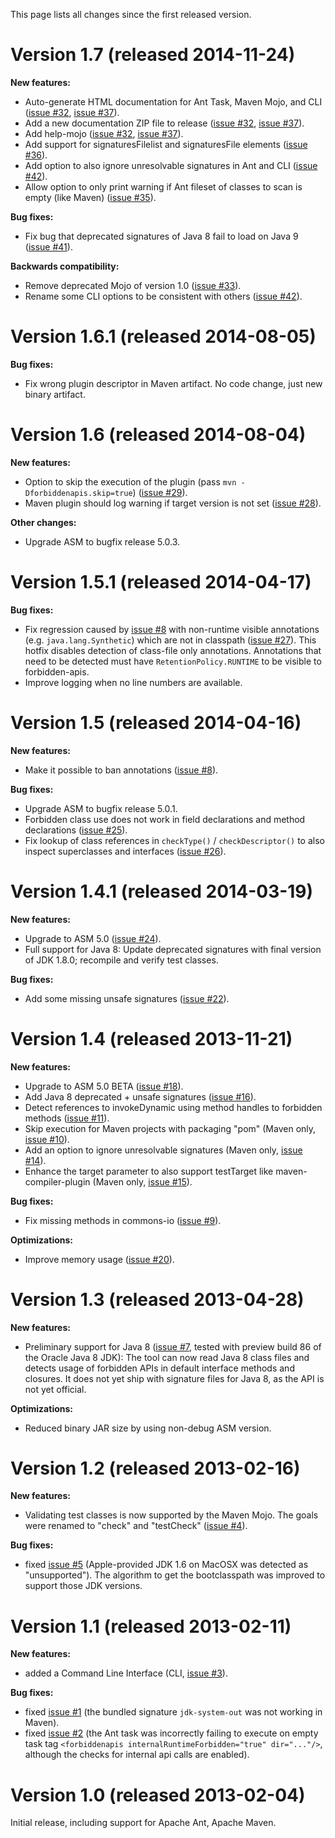 This page lists all changes since the first released version.

# Version 1.7 (released 2014-11-24) #

**New features:**
  * Auto-generate HTML documentation for Ant Task, Maven Mojo, and CLI ([issue #32](/policeman-tools/forbidden-apis/issues/32), [issue #37](/policeman-tools/forbidden-apis/issues/37)).
  * Add a new documentation ZIP file to release ([issue #32](/policeman-tools/forbidden-apis/issues/32), [issue #37](/policeman-tools/forbidden-apis/issues/37)).
  * Add help-mojo ([issue #32](/policeman-tools/forbidden-apis/issues/32), [issue #37](/policeman-tools/forbidden-apis/issues/37)).
  * Add support for signaturesFilelist and signaturesFile elements ([issue #36](/policeman-tools/forbidden-apis/issues/36)).
  * Add option to also ignore unresolvable signatures in Ant and CLI ([issue #42](/policeman-tools/forbidden-apis/issues/42)).
  * Allow option to only print warning if Ant fileset of classes to scan is empty (like Maven) ([issue #35](/policeman-tools/forbidden-apis/issues/35)).

**Bug fixes:**
  * Fix bug that deprecated signatures of Java 8 fail to load on Java 9 ([issue #41](/policeman-tools/forbidden-apis/issues/41)).

**Backwards compatibility:**
  * Remove deprecated Mojo of version 1.0 ([issue #33](/policeman-tools/forbidden-apis/issues/33)).
  * Rename some CLI options to be consistent with others ([issue #42](/policeman-tools/forbidden-apis/issues/42)).

# Version 1.6.1 (released 2014-08-05) #

**Bug fixes:**
  * Fix wrong plugin descriptor in Maven artifact. No code change, just new binary artifact.

# Version 1.6 (released 2014-08-04) #

**New features:**
  * Option to skip the execution of the plugin (pass `mvn -Dforbiddenapis.skip=true`) ([issue #29](/policeman-tools/forbidden-apis/issues/29)).
  * Maven plugin should log warning if target version is not set ([issue #28](/policeman-tools/forbidden-apis/issues/28)).

**Other changes:**
  * Upgrade ASM to bugfix release 5.0.3.

# Version 1.5.1 (released 2014-04-17) #

**Bug fixes:**
  * Fix regression caused by [issue #8](/policeman-tools/forbidden-apis/issues/8) with non-runtime visible annotations (e.g. `java.lang.Synthetic`) which are not in classpath ([issue #27](/policeman-tools/forbidden-apis/issues/27)). This hotfix disables detection of class-file only annotations. Annotations that need to be detected must have `RetentionPolicy.RUNTIME` to be visible to forbidden-apis.
  * Improve logging when no line numbers are available.

# Version 1.5 (released 2014-04-16) #

**New features:**
  * Make it possible to ban annotations ([issue #8](/policeman-tools/forbidden-apis/issues/8)).

**Bug fixes:**
  * Upgrade ASM to bugfix release 5.0.1.
  * Forbidden class use does not work in field declarations and method declarations ([issue #25](/policeman-tools/forbidden-apis/issues/25)).
  * Fix lookup of class references in `checkType()` / `checkDescriptor()` to also inspect superclasses and interfaces ([issue #26](/policeman-tools/forbidden-apis/issues/26)).

# Version 1.4.1 (released 2014-03-19) #

**New features:**
  * Upgrade to ASM 5.0 ([issue #24](/policeman-tools/forbidden-apis/issues/24)).
  * Full support for Java 8: Update deprecated signatures with final version of JDK 1.8.0; recompile and verify test classes.

**Bug fixes:**
  * Add some missing unsafe signatures ([issue #22](/policeman-tools/forbidden-apis/issues/22)).

# Version 1.4 (released 2013-11-21) #

**New features:**
  * Upgrade to ASM 5.0 BETA	([issue #18](/policeman-tools/forbidden-apis/issues/18)).
  * Add Java 8 deprecated + unsafe signatures ([issue #16](/policeman-tools/forbidden-apis/issues/16)).
  * Detect references to invokeDynamic using method handles to forbidden methods ([issue #11](/policeman-tools/forbidden-apis/issues/11)).
  * Skip execution for Maven projects with packaging "pom" (Maven only, [issue #10](/policeman-tools/forbidden-apis/issues/10)).
  * Add an option to ignore unresolvable signatures (Maven only, [issue #14](/policeman-tools/forbidden-apis/issues/14)).
  * Enhance the target parameter to also support testTarget like maven-compiler-plugin (Maven only, [issue #15](/policeman-tools/forbidden-apis/issues/15)).

**Bug fixes:**
  * Fix missing methods in commons-io ([issue #9](/policeman-tools/forbidden-apis/issues/9)).

**Optimizations:**
  * Improve memory usage ([issue #20](/policeman-tools/forbidden-apis/issues/20)).

# Version 1.3 (released 2013-04-28) #

**New features:**
  * Preliminary support for Java 8 ([issue #7](/policeman-tools/forbidden-apis/issues/7), tested with preview build 86 of the Oracle Java 8 JDK): The tool can now read Java 8 class files and detects usage of forbidden APIs in default interface methods and closures. It does not yet ship with signature files for Java 8, as the API is not yet official.

**Optimizations:**
  * Reduced binary JAR size by using non-debug ASM version.

# Version 1.2 (released 2013-02-16) #

**New features:**
  * Validating test classes is now supported by the Maven Mojo. The goals were renamed to "check" and "testCheck" ([issue #4](/policeman-tools/forbidden-apis/issues/4)).

**Bug fixes:**
  * fixed [issue #5](/policeman-tools/forbidden-apis/issues/5) (Apple-provided JDK 1.6 on MacOSX was detected as "unsupported"). The algorithm to get the bootclasspath was improved to support those JDK versions.

# Version 1.1 (released 2013-02-11) #

**New features:**
  * added a Command Line Interface (CLI, [issue #3](/policeman-tools/forbidden-apis/issues/3)).

**Bug fixes:**
  * fixed [issue #1](/policeman-tools/forbidden-apis/issues/1) (the bundled signature `jdk-system-out` was not working in Maven).
  * fixed [issue #2](/policeman-tools/forbidden-apis/issues/2) (the Ant task was incorrectly failing to execute on empty task tag `<forbiddenapis internalRuntimeForbidden="true" dir="..."/>`, although the checks for internal api calls are enabled).

# Version 1.0 (released 2013-02-04) #

Initial release, including support for Apache Ant, Apache Maven.